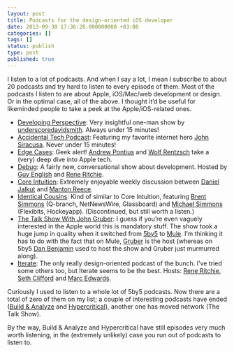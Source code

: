 ```yaml
---
layout: post
title: Podcasts for the design-oriented iOS developer
date: 2013-09-30 17:36:28.000000000 +03:00
categories: []
tags: []
status: publish
type: post
published: true
---
```


I listen to a lot of podcasts. And when I say a lot, I mean I subscribe to about 20 podcasts and try hard to listen to every episode of them. Most of the podcasts I listen to are about Apple, iOS/Mac/web development or design. Or in the optimal case, all of the above. I thought it&#8217;d be useful for likeminded people to take a peek at the Apple/iOS-related ones.

<ul>
<li><a href="http://developingperspective.com/">Developing Perspective</a>: Very insightful one-man show by <a href="http://david-smith.org/">underscoredavidsmith</a>. Always under 15 minutes!</li>
<li><a href="http://atp.fm">Accidental Tech Podcast</a>: Featuring my favorite internet hero <a href="https://twitter.com/siracusa">John Siracusa</a>. Never under 15 minutes!</li>
<li><a href="http://edgecasesshow.com/">Edge Cases</a>: Geek alert! <a href="http://twitter.com/apontious">Andrew Pontius</a> and <a href="http://twitter.com/rentzsch">Wolf Rentzsch</a> take a (very) deep dive into Apple tech.</li>
<li><a href="http://www.imore.com/debug">Debug</a>: A fairly new, conversational show about development. Hosted by <a href="http://twitter.com/gte">Guy English</a> and <a href="http://twitter.com/reneritchie">Rene Ritchie</a>.</li>
<li><a href="http://www.coreint.org/">Core Intuition</a>: Extremely enjoyable weekly discussion between <a href="http://www.red-sweater.com/">Daniel Jalkut</a> and <a href="http://www.manton.org/">Manton Reece</a>.</li>
<li><a href="http://identicalcousins.net/">Identical Cousins</a>: Kind of similar to Core Intuition, featuring <a href="http://inessential.com/">Brent Simmons</a> (Q-branch, NetNewsWire, Glassboard) and <a href="https://twitter.com/macguitar">Michael Simmons</a> (Flexibits, Hockeyapp). (Discontinued, but still worth a listen.)</li>
<li><a href="http://www.muleradio.net/thetalkshow/">The Talk Show With John Gruber</a>: I guess if you&#8217;re even vaguely interested in the Apple world this is mandatory stuff. The show took a huge jump in quality when it switched from <a href="http://5by5.tv">5by5</a> to <a href="http://www.muleradio.net/">Mule</a>. I&#8217;m thinking it has to do with the fact that on Mule, <a href="http://daringfireball.com">Gruber</a> is the host (whereas on 5by5&#160;<a href="http://benjamin.org/dan/">Dan Benjamin</a> used to host the show and Gruber just murmurred along).</li>
<li><a href="http://bjango.com/articles/iterate/">Iterate</a>: The only really design-oriented podcast of the bunch. I&#8217;ve tried some others too, but Iterate seems to be the best. Hosts: <a href="http://twitter.com/reneritchie">Rene Ritchie</a>, <a href="http://twitter.com/reneritchie">Seth Clifford</a> and <a href="http://twitter.com/marcedwards">Marc Edwards</a>.</li>
</ul>
Curiously I used to listen to a whole lot of 5by5 podcasts. Now there are a total of zero of them on my list; a couple of interesting podcasts have ended (<a href="http://5by5.tv/buildanalyze">Build &amp; Analyze</a> and <a href="http://5by5.tv/hypercritical">Hypercritical</a>), another one has moved network (The Talk Show).

By the way, Build &amp; Analyze and Hypercritical have still episodes very much worth listening, in the (extremely unlikely) case you run out of podcasts to listen to.

